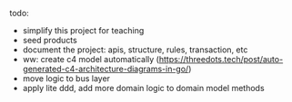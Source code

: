 todo:
- simplify this project for teaching
- seed products
- document the project: apis, structure, rules, transaction, etc
- ww: create c4 model automatically (https://threedots.tech/post/auto-generated-c4-architecture-diagrams-in-go/)
- move logic to bus layer
- apply lite ddd, add more domain logic to domain model methods